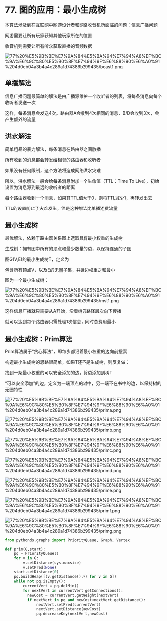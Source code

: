 # 77. 图的应用：最小生成树

本算法涉及到在互联网中网游设计者和网络收音机所面临的问题：信息广播问题

网游需要让所有玩家获知其他玩家所在的位置

收音机则需要让所有听众获取直播的音频数据

![77%20%E5%9B%BE%E7%9A%84%E5%BA%94%E7%94%A8%EF%BC%9A%E6%9C%80%E5%B0%8F%E7%94%9F%E6%88%90%E6%A0%91%204d0eb04a3b4a4c289a1d74386b299435/bcast1.png](77%20%E5%9B%BE%E7%9A%84%E5%BA%94%E7%94%A8%EF%BC%9A%E6%9C%80%E5%B0%8F%E7%94%9F%E6%88%90%E6%A0%91%204d0eb04a3b4a4c289a1d74386b299435/bcast1.png)

## 单播解法

信息广播问题最简单的解法是由广播源维护一个收听者的列表，将每条消息向每个收听者发送一次

这样，每条消息会发送4次。路由器A会收到4次相同的消息，B/D会收到3次，会产生额外的流量

## 洪水解法

简单粗暴的暴力解法，每条消息在路由器之间散播

所有收到的消息都会转发给相邻的路由器和收听者

如果没有任何限制，这个方法将造成网络洪水灾难

所以，洪水解法一般会给每条消息附加一个生命值（TTL：Time To Live），初始设置为消息源到最远的收听者的距离

每个路由器收到一个消息，如果其TTL值大于0，则将TTL减少1，再转发出去

TTL的设置防止了灾难发生，但是这种解法比单播还费流量

## 最小生成树

最优解法，依赖于路由器关系图上选取具有最小权重的生成树

生成树：拥有图中所有的顶点和最少数量的边，以保持连通的子图

图G(V,E)的最小生成树T，定义为

包含所有顶点V，以及E的无圈子集，并且边权重之和最小

图为一个最小生成树：

![77%20%E5%9B%BE%E7%9A%84%E5%BA%94%E7%94%A8%EF%BC%9A%E6%9C%80%E5%B0%8F%E7%94%9F%E6%88%90%E6%A0%91%204d0eb04a3b4a4c289a1d74386b299435/mst1.png](77%20%E5%9B%BE%E7%9A%84%E5%BA%94%E7%94%A8%EF%BC%9A%E6%9C%80%E5%B0%8F%E7%94%9F%E6%88%90%E6%A0%91%204d0eb04a3b4a4c289a1d74386b299435/mst1.png)

这样信息广播就只需要从A开始，沿着树的路径层次向下传播

就可以达到每个路由器只需处理1次信息，同时总费用最小

## 最小生成树：Prim算法

Prim算法属于“贪心算法”，即每步都沿着最小权重的边向前搜索

构造最小生成树的思路很简单，如果T还不是生成树，则反复做：

找到一条最小权重的可以安全添加的边，将边添加到树T

“可以安全添加”的边，定义为一端顶点的树中，另一端不在书中的边，以保持树的无圈特性

![77%20%E5%9B%BE%E7%9A%84%E5%BA%94%E7%94%A8%EF%BC%9A%E6%9C%80%E5%B0%8F%E7%94%9F%E6%88%90%E6%A0%91%204d0eb04a3b4a4c289a1d74386b299435/prima.png](77%20%E5%9B%BE%E7%9A%84%E5%BA%94%E7%94%A8%EF%BC%9A%E6%9C%80%E5%B0%8F%E7%94%9F%E6%88%90%E6%A0%91%204d0eb04a3b4a4c289a1d74386b299435/prima.png)

![77%20%E5%9B%BE%E7%9A%84%E5%BA%94%E7%94%A8%EF%BC%9A%E6%9C%80%E5%B0%8F%E7%94%9F%E6%88%90%E6%A0%91%204d0eb04a3b4a4c289a1d74386b299435/primb.png](77%20%E5%9B%BE%E7%9A%84%E5%BA%94%E7%94%A8%EF%BC%9A%E6%9C%80%E5%B0%8F%E7%94%9F%E6%88%90%E6%A0%91%204d0eb04a3b4a4c289a1d74386b299435/primb.png)

![77%20%E5%9B%BE%E7%9A%84%E5%BA%94%E7%94%A8%EF%BC%9A%E6%9C%80%E5%B0%8F%E7%94%9F%E6%88%90%E6%A0%91%204d0eb04a3b4a4c289a1d74386b299435/primc.png](77%20%E5%9B%BE%E7%9A%84%E5%BA%94%E7%94%A8%EF%BC%9A%E6%9C%80%E5%B0%8F%E7%94%9F%E6%88%90%E6%A0%91%204d0eb04a3b4a4c289a1d74386b299435/primc.png)

![77%20%E5%9B%BE%E7%9A%84%E5%BA%94%E7%94%A8%EF%BC%9A%E6%9C%80%E5%B0%8F%E7%94%9F%E6%88%90%E6%A0%91%204d0eb04a3b4a4c289a1d74386b299435/primd.png](77%20%E5%9B%BE%E7%9A%84%E5%BA%94%E7%94%A8%EF%BC%9A%E6%9C%80%E5%B0%8F%E7%94%9F%E6%88%90%E6%A0%91%204d0eb04a3b4a4c289a1d74386b299435/primd.png)

![77%20%E5%9B%BE%E7%9A%84%E5%BA%94%E7%94%A8%EF%BC%9A%E6%9C%80%E5%B0%8F%E7%94%9F%E6%88%90%E6%A0%91%204d0eb04a3b4a4c289a1d74386b299435/prime.png](77%20%E5%9B%BE%E7%9A%84%E5%BA%94%E7%94%A8%EF%BC%9A%E6%9C%80%E5%B0%8F%E7%94%9F%E6%88%90%E6%A0%91%204d0eb04a3b4a4c289a1d74386b299435/prime.png)

![77%20%E5%9B%BE%E7%9A%84%E5%BA%94%E7%94%A8%EF%BC%9A%E6%9C%80%E5%B0%8F%E7%94%9F%E6%88%90%E6%A0%91%204d0eb04a3b4a4c289a1d74386b299435/primf.png](77%20%E5%9B%BE%E7%9A%84%E5%BA%94%E7%94%A8%EF%BC%9A%E6%9C%80%E5%B0%8F%E7%94%9F%E6%88%90%E6%A0%91%204d0eb04a3b4a4c289a1d74386b299435/primf.png)

![77%20%E5%9B%BE%E7%9A%84%E5%BA%94%E7%94%A8%EF%BC%9A%E6%9C%80%E5%B0%8F%E7%94%9F%E6%88%90%E6%A0%91%204d0eb04a3b4a4c289a1d74386b299435/primg.png](77%20%E5%9B%BE%E7%9A%84%E5%BA%94%E7%94%A8%EF%BC%9A%E6%9C%80%E5%B0%8F%E7%94%9F%E6%88%90%E6%A0%91%204d0eb04a3b4a4c289a1d74386b299435/primg.png)

```python
from pythonds.graphs import PriorityQueue, Graph, Vertex

def prim(G,start):
    pq = PriorityQueue()
    for v in G:
        v.setDistance(sys.maxsize)
        v.setPred(None)
    start.setDistance(0)
    pq.buildHeap([(v.getDistance(),v) for v in G])
    while not pq.isEmpty():
        currentVert = pq.delMin()
        for nextVert in currentVert.getConnections():
          newCost = currentVert.getWeight(nextVert)
          if nextVert in pq and newCost<nextVert.getDistance():
              nextVert.setPred(currentVert)
              nextVert.setDistance(newCost)
              pq.decreaseKey(nextVert,newCost)
```